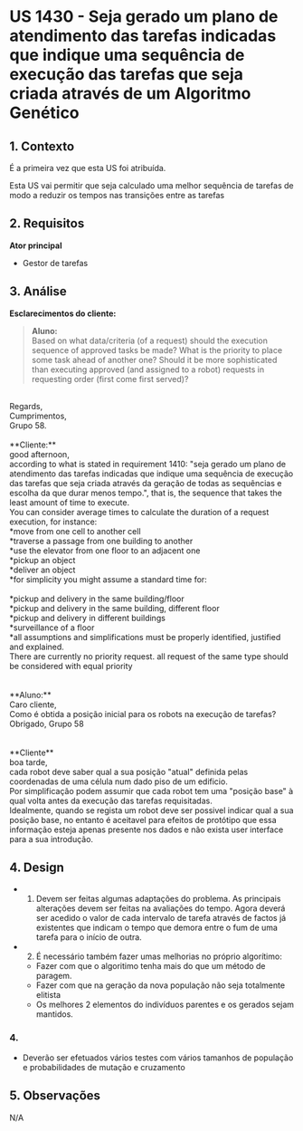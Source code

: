 # US 1430 - Seja gerado um plano de atendimento das tarefas indicadas que indique uma sequência de execução das tarefas que seja criada através de um Algoritmo Genético

## 1. Contexto
É a primeira vez que esta US foi atribuída.

Esta US vai permitir que seja calculado uma melhor sequência de tarefas de modo a reduzir os tempos nas transições entre as tarefas

## 2. Requisitos

**Ator principal**
* Gestor de tarefas

## 3. Análise

**Esclarecimentos do cliente:**

>**Aluno:** </br>
Based on what data/criteria (of a request) should the execution sequence of approved tasks be made? What is the priority to place some task ahead of another one? Should it be more sophisticated than executing approved (and assigned to a robot) requests in requesting order (first come first served)?
</br>
Regards,
</br>
Cumprimentos,</br>
Grupo 58.
</br></br>
**Cliente:**</br>
good afternoon,
</br>
according to what is stated in requirement 1410: "seja gerado um plano de atendimento das tarefas indicadas que indique uma sequência de execução das tarefas que seja criada através da geração de todas as sequências e escolha da que durar menos tempo.", that is, the sequence that takes the least amount of time to execute.
</br>
You can consider average times to calculate the duration of a request execution, for instance:
</br>
*move from one cell to another cell</br>
*traverse a passage from one building to another</br>
*use the elevator from one floor to an adjacent one</br>
*pickup an object</br>
*deliver an object</br>
*for simplicity you might assume a standard time for:</br>
</br>
*pickup and delivery in the same building/floor</br>
*pickup and delivery in the same building, different floor</br>
*pickup and delivery in different buildings</br>
*surveillance of a floor</br>
*all assumptions and simplifications must be properly identified, justified and explained.
</br>
There are currently no priority request. all request of the same type should be considered with equal priority
</br></br></br>
**Aluno:**</br>
Caro cliente,</br>
Como é obtida a posição inicial para os robots na execução de tarefas?</br>
Obrigado, Grupo 58</br>
</br></br>
**Cliente**</br>
boa tarde,
</br>
cada robot deve saber qual a sua posição "atual" definida pelas coordenadas de uma célula num dado piso de um edificio.</br>
Por simplificação podem assumir que cada robot tem uma "posição base" à qual volta antes da execução das tarefas requisitadas.</br>
Idealmente, quando se regista um robot deve ser possivel indicar qual a sua posição base, no entanto é aceitavel para efeitos de protótipo que essa informação esteja apenas presente nos dados e não exista user interface para a sua introdução.
</br>

## 4. Design
* 1. Devem ser feitas algumas adaptações do problema. As principais alterações devem ser feitas na avaliações do tempo. Agora deverá ser acedido o valor de cada intervalo de tarefa através de factos já existentes que indicam o tempo que demora entre o fum de uma tarefa para o início de outra.
* 2. É necessário também fazer umas melhorias no próprio algorítimo:
    * Fazer com que o algoritimo tenha mais do que um método de paragem.
    * Fazer com que na geração da nova população não seja totalmente elitista
    * Os melhores 2 elementos do indivíduos parentes e os gerados sejam mantidos.
### 4.
* Deverão ser efetuados vários testes com vários tamanhos de população e probabilidades de mutação e cruzamento
## 5. Observações
N/A